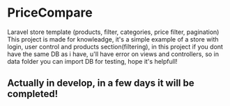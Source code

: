 # PriceCompare
Laravel store template (products, filter, categories, price filter, pagination)
This project is made for knowleadge, it's a simple example of a store with login, user control and products section(filtering), in this project if you dont have the same DB as i have, u'll have error on views and controllers, so in data folder you can import DB for testing, hope it's helpfull!

## Actually in develop, in a few days it will be completed!
